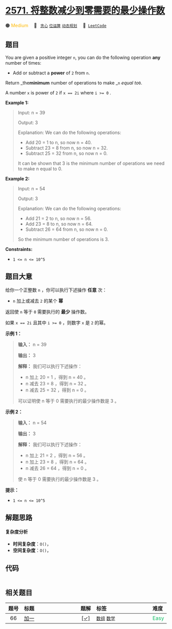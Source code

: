 # [2571. 将整数减少到零需要的最少操作数](https://leetcode.com/problems/minimum-operations-to-reduce-an-integer-to-0)

🟠 <font color=#ffb800>Medium</font>&emsp; 🔖&ensp; [`贪心`](/outline/tag/greedy.md) [`位运算`](/outline/tag/bit-manipulation.md) [`动态规划`](/outline/tag/dynamic-programming.md)&emsp; 🔗&ensp;[`LeetCode`](https://leetcode.com/problems/minimum-operations-to-reduce-an-integer-to-0)

## 题目

You are given a positive integer `n`, you can do the following operation
**any** number of times:

  * Add or subtract a **power** of `2` from `n`.

Return _the**minimum** number of operations to make _`n` _equal to_`0`.

A number `x` is power of `2` if `x == 2i` where `i >= 0` _._



**Example 1:**

> Input: n = 39
> 
> Output: 3
> 
> Explanation: We can do the following operations:
> - Add 20 = 1 to n, so now n = 40.
> - Subtract 23 = 8 from n, so now n = 32.
> - Subtract 25 = 32 from n, so now n = 0.
> 
> It can be shown that 3 is the minimum number of operations we need to make n equal to 0.

**Example 2:**

> Input: n = 54
> 
> Output: 3
> 
> Explanation: We can do the following operations:
> - Add 21 = 2 to n, so now n = 56.
> - Add 23 = 8 to n, so now n = 64.
> - Subtract 26 = 64 from n, so now n = 0.
> 
> So the minimum number of operations is 3.

**Constraints:**

  * `1 <= n <= 10^5`


## 题目大意

给你一个正整数 `n` ，你可以执行下述操作 **任意** 次：

  * `n` 加上或减去 `2` 的某个 **幂**

返回使 `n` 等于 `0` 需要执行的 **最少** 操作数。

如果 `x == 2i` 且其中 `i >= 0` ，则数字 `x` 是 `2` 的幂。



**示例 1：**

> 
> 
> 
> 
> 
> **输入：** n = 39
> 
> **输出：** 3
> 
> **解释：** 我们可以执行下述操作：
> - n 加上 20 = 1 ，得到 n = 40 。
> - n 减去 23 = 8 ，得到 n = 32 。
> - n 减去 25 = 32 ，得到 n = 0 。
> 
> 可以证明使 n 等于 0 需要执行的最少操作数是 3 。
> 
> 

**示例 2：**

> 
> 
> 
> 
> 
> **输入：** n = 54
> 
> **输出：** 3
> 
> **解释：** 我们可以执行下述操作：
> - n 加上 21 = 2 ，得到 n = 56 。
> - n 加上 23 = 8 ，得到 n = 64 。
> - n 减去 26 = 64 ，得到 n = 0 。
> 
> 使 n 等于 0 需要执行的最少操作数是 3 。 
> 
> 



**提示：**

  * `1 <= n <= 10^5`


## 解题思路

#### 复杂度分析

- **时间复杂度**：`O()`，
- **空间复杂度**：`O()`，

## 代码

```javascript

```

## 相关题目

<!-- prettier-ignore -->
| 题号 | 标题 | 题解 | 标签 | 难度 |
| :------: | :------ | :------: | :------ | :------ |
| 66 | [加一](https://leetcode.com/problems/plus-one) | [[✓]](/problem/0066.md) |  [`数组`](/outline/tag/array.md) [`数学`](/outline/tag/math.md) | <font color=#15bd66>Easy</font> |

<style>
.blue {
    background-color: #096dd9;
    padding: 0.25rem 0.5rem;
    margin: 0;
    font-size: 0.85em;
    border-radius: 3px;
    color: white;
    font-weight: 500;
}
table th:first-of-type { width: 10%; }
table th:nth-of-type(2) { width: 35%; }
table th:nth-of-type(3) { width: 10%; }
table th:nth-of-type(4) { width: 35%; }
table th:nth-of-type(5) { width: 10%; }
</style>

